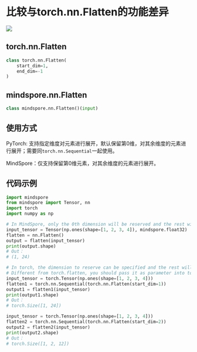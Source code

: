 ﻿# 比较与torch.nn.Flatten的功能差异

<a href="https://gitee.com/mindspore/docs/blob/master/docs/mindspore/migration_guide/source_zh_cn/api_mapping/pytorch_diff/nn_Flatten.md" target="_blank"><img src="https://gitee.com/mindspore/docs/raw/master/resource/_static/logo_source.png"></a>

## torch.nn.Flatten

```python
class torch.nn.Flatten(
    start_dim=1,
    end_dim=-1
)
```

## mindspore.nn.Flatten

```python
class mindspore.nn.Flatten()(input)
```

## 使用方式

PyTorch: 支持指定维度对元素进行展开，默认保留第0维，对其余维度的元素进行展开；需要同`torch.nn.Sequential`一起使用。

MindSpore：仅支持保留第0维元素，对其余维度的元素进行展开。

## 代码示例

```python
import mindspore
from mindspore import Tensor, nn
import torch
import numpy as np

# In MindSpore, only the 0th dimension will be reserved and the rest will be flattened.
input_tensor = Tensor(np.ones(shape=[1, 2, 3, 4]), mindspore.float32)
flatten = nn.Flatten()
output = flatten(input_tensor)
print(output.shape)
# Out：
# (1, 24)

# In torch, the dimension to reserve can be specified and the rest will be flattened.
# Different from torch.flatten, you should pass it as parameter into torch.nn.Sequential.
input_tensor = torch.Tensor(np.ones(shape=[1, 2, 3, 4]))
flatten1 = torch.nn.Sequential(torch.nn.Flatten(start_dim=1))
output1 = flatten1(input_tensor)
print(output1.shape)
# Out：
# torch.Size([1, 24])

input_tensor = torch.Tensor(np.ones(shape=[1, 2, 3, 4]))
flatten2 = torch.nn.Sequential(torch.nn.Flatten(start_dim=2))
output2 = flatten2(input_tensor)
print(output2.shape)
# Out：
# torch.Size([1, 2, 12])
```
